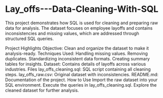 # Lay_offs---Data-Cleaning-With-SQL
This project demonstrates how SQL is used for cleaning and preparing raw data for analysis. The dataset focuses on employee layoffs and contains inconsistencies and missing values, which are addressed through structured SQL queries.

Project Highlights
Objective: Clean and organize the dataset to make it analysis-ready.
Techniques Used:
Handling missing values.
Removing duplicates.
Standardizing inconsistent data formats.
Creating summary tables for insights.
Dataset: Contains details of layoffs across various industries.
Files
lay_offs_cleaning.sql: SQL script containing all cleaning steps.
lay_offs_raw.csv: Original dataset with inconsistencies.
README.md: Documentation of the project.
How to Use
Import the raw dataset into your SQL environment.
Execute the queries in lay_offs_cleaning.sql.
Explore the cleaned dataset for further analysis.
